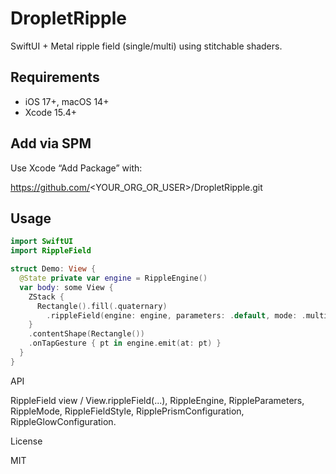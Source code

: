 # DropletRipple

SwiftUI + Metal ripple field (single/multi) using stitchable shaders.

## Requirements
- iOS 17+, macOS 14+
- Xcode 15.4+

## Add via SPM
Use Xcode “Add Package” with:

https://github.com/<YOUR_ORG_OR_USER>/DropletRipple.git

## Usage
```swift
import SwiftUI
import RippleField

struct Demo: View {
  @State private var engine = RippleEngine()
  var body: some View {
    ZStack {
      Rectangle().fill(.quaternary)
        .rippleField(engine: engine, parameters: .default, mode: .multi)
    }
    .contentShape(Rectangle())
    .onTapGesture { pt in engine.emit(at: pt) }
  }
}
```

API

RippleField view / View.rippleField(...), RippleEngine, RippleParameters,
RippleMode, RippleFieldStyle, RipplePrismConfiguration, RippleGlowConfiguration.

License

MIT
